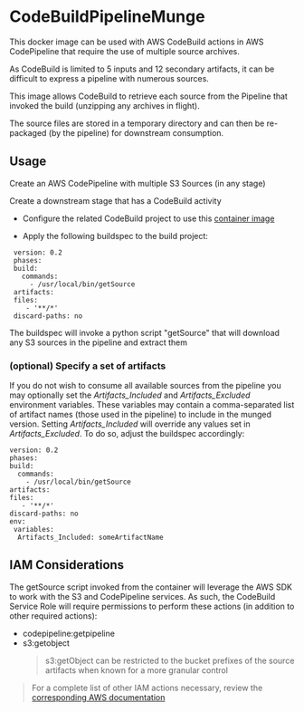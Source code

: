 # CodeBuildPipelineMunge
This docker image can be used with AWS CodeBuild actions in AWS CodePipeline that require the use of multiple source archives.

As CodeBuild is limited to 5 inputs and 12 secondary artifacts, it can be difficult to express a pipeline with numerous sources.

This image allows CodeBuild to retrieve each source from the Pipeline that invoked the build (unzipping any archives in flight).

The source files are stored in a temporary directory and can then be re-packaged (by the pipeline) for downstream consumption.

## Usage

Create an AWS CodePipeline with multiple S3 Sources (in any stage)

Create a downstream stage that has a CodeBuild activity

- Configure the related CodeBuild project to use this [container image](https://cloud.docker.com/u/corygforsythe/repository/docker/corygforsythe/codebuildpipelinemunge)

- Apply the following buildspec to the build project:

 ```
  version: 0.2
  phases:
  build:
    commands:
      - /usr/local/bin/getSource
  artifacts:
  files:
     - '**/*'
  discard-paths: no
  ```

The buildspec will invoke a python script "getSource" that will download any S3 sources in the pipeline and extract them

### (optional) Specify a set of artifacts

If you do not wish to consume all available sources from the pipeline you may optionally set the *Artifacts_Included* and *Artifacts_Excluded* environment variables.  These variables may contain a comma-separated list of artifact names (those used in the pipeline) to include in the munged version.  Setting *Artifacts_Included* will override any values set in *Artifacts_Excluded*.  To do so, adjust the buildspec accordingly:

```
version: 0.2
phases:
build:
  commands:
    - /usr/local/bin/getSource
artifacts:
files:
   - '**/*'
discard-paths: no
env:
 variables:
  Artifacts_Included: someArtifactName
```
## IAM Considerations

The getSource script invoked from the container will leverage the AWS SDK to work with the S3 and CodePipeline services. As such, the CodeBuild Service Role will require permissions to perform these actions (in addition to other required actions):

- codepipeline:getpipeline
- s3:getobject
  > s3:getObject can be restricted to the bucket prefixes of the source artifacts when known for a more granular control

> For a complete list of other IAM actions necessary, review the [corresponding AWS documentation](https://docs.aws.amazon.com/codebuild/latest/userguide/auth-and-access-control-iam-identity-based-access-control.html)
